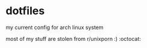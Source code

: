 # dotfiles
my current config for arch linux system

most of my stuff are stolen from r/unixporn :) :octocat:
